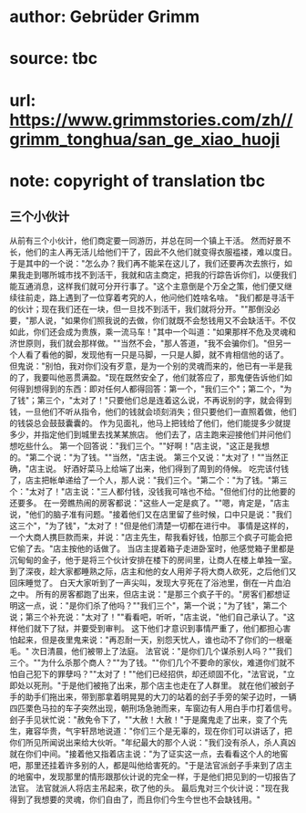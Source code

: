 # author: Gebrüder Grimm
# source: tbc
# url: https://www.grimmstories.com/zh//grimm_tonghua/san_ge_xiao_huoji
# note: copyright of translation tbc

## 三个小伙计 

从前有三个小伙计，他们商定要一同游历，并总在同一个镇上干活。
然而好景不长，他们的主人再无活儿给他们干了，因此不久他们就变得衣服褴褛，难以度日。
于是其中的一个说："怎么办？我们再不能呆在这儿了，我们还要再次去旅行，如果我走到哪所城市找不到活干，我就和店主商定，把我的行踪告诉你们，以便我们能互通消息，这样我们就可分开行事了。"这个主意倒是个万全之策，他们便又继续往前走，路上遇到了一位穿着考究的人，他问他们姓啥名啥。
"我们都是寻活干的伙计；现在我们还在一块，但一旦找不到活干，我们就将分开。""那倒没必要，"那人说，"如果你们照我说的去做，你们就既不会愁钱用又不会缺活干。不仅如此，你们还会成为贵族，乘一流马车！"其中一个叫道："如果那样不危及灵魂和济世原则，我们就会那样做。""当然不会，"那人答道，"我不会骗你们。"但另一个人看了看他的脚，发现他有一只是马脚，一只是人脚，就不肯相信他的话了。
但鬼说："别怕，我对你们没有歹意，是为一个别的灵魂而来的，他已有一半是我的了，我要叫他恶贯满盈。"现在既然安全了，他们就答应了，那鬼便告诉他们如何得到想得到的东西：即对任何人都得回答：第一个，"我们三个"；第二个，"为了钱"；第三个，"太对了！"只要他们总是连着这么说，不再说别的字，就会得到钱，一旦他们不听从指令，他们的钱就会顷刻消失；但只要他们一直照着做，他们的钱袋总会鼓鼓囊囊的。
作为见面礼，他马上把钱给了他们，他们能提多少就提多少，并指定他们到城里去找某某旅店。
他们去了，店主跑来迎接他们并问他们想吃些什么。
第一个回答说："我们三个。""好啊！"店主说，"这正是我想的。"第二个说："为了钱。""当然，"店主说。
第三个又说："太对了！""当然正确，"店主说。
好酒好菜马上给端了出来，他们得到了周到的侍候。
吃完该付钱了，店主把帐单递给了一个人，那人说："我们三个。"第二个："为了钱。"第三个："太对了！"店主说："三人都付钱，没钱我可啥也不给。"但他们付的比他要的还要多。
在一旁瞧热闹的房客都说："这些人一定是疯了。""嗯，肯定是，"店主说，"他们的脑子准有问题。"接着他们又在店里留了些时候，口中只是说："我们这三个"，"为了钱"，"太对了！"但是他们清楚一切都在进行中。
事情是这样的，一个大商人携巨款而来，并说："店主先生，帮我看好钱，怕那三个疯子可能会把它偷了去。"店主按他的话做了。
当店主提着箱子走进卧室时，他感觉箱子里都是沉甸甸的金子，他于是将三个伙计安排在楼下的房间里，让商人在楼上单独一室。
到了深夜，趁大家都睡熟之际，店主和他的女人用斧子将大商人砍死，之后他们又回床睡觉了。
白天大家听到了一声尖叫，发现大亨死在了浴池里，倒在一片血泊之中。
所有的房客都跑了出来，但店主说："是那三个疯子干的。"房客们都想证明这一点，说："是你们杀了他吗？""我们三个"，第一个说；"为了钱"，第二个说；第三个补充说："太对了！""看看吧，听听，"店主说，"他们自己承认了。"这样他们就下了狱，并要受到审判。
这下他们才意识到事情严重了，他们都担心害怕起来，但是夜里鬼来说："再忍耐一天，别怨天忧人，谁也动不了你们的一根毫毛。"
次日清晨，他们被带上了法庭。
法官说："是你们几个谋杀别人吗？""我们三个。""为什么杀那个商人？""为了钱。""你们几个不要命的家伙，难道你们就不怕自己犯下的罪孽吗？""太对了！""他们已经招供，却还顽固不化，"法官说，"立即处以死刑。"于是他们被拖了出来，那个店主也走在了人群里。
就在他们被刽子手的助手们拖出来，带到那拿着明晃晃的大刀的站着的刽子手旁的架子边时，一辆四匹栗色马拉的车子突然出现，朝刑场急驰而来，车窗边有人用白手巾打着信号。
刽子手见状忙说："赦免令下了，""大赦！大赦！"于是魔鬼走了出来，变了个先生，雍容华贵，气宇轩昂地说道："你们三个是无辜的，现在你们可以讲话了，把你们所见所闻说出来给大伙听。"年纪最大的那个人说："我们没有杀人，杀人真凶就在你们中间。"接着他又指着店主说："为了证实这一点，去看看这个人的地窖吧，那里还挂着许多别的人，都是叫他给害死的。"于是法官派刽子手来到了店主的地窖中，发现那里的情形跟那伙计说的完全一样，于是他们把见到的一切报告了法官。
法官就派人将店主吊起来，砍了他的头。
最后鬼对三个伙计说："现在我得到了我想要的灵魂，你们自由了，而且你们今生今世也不会缺钱用。"
